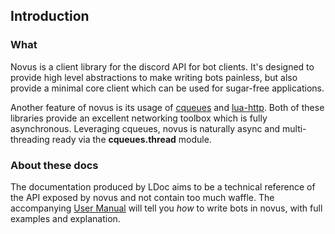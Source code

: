 ## Introduction

### What

Novus is a client library for the discord API for bot clients. It's designed to provide
high level abstractions to make writing bots painless, but also provide a minimal core
client which can be used for sugar-free applications.

Another feature of novus is its usage of [cqueues][cqueues] and [lua-http][lua-http]. Both of these libraries
provide an excellent networking toolbox which is fully asynchronous. Leveraging cqueues,
novus is naturally async and multi-threading ready via the **cqueues.thread** module.

### About these docs

The documentation produced by LDoc aims to be a technical reference of the API exposed by novus and not contain too much waffle. The accompanying [User Manual]() will tell you
*how* to write bots in novus, with full examples and explanation.

[discord]: https://discordapp.com/developers/docs/intro
[lua]: https://www.lua.org/manual/5.3/

[luarocks]: https://github.com/luarocks/luarocks/wiki/Download
[cqueues]: https://github.com/wahern/cqueues
[lua-http]: https://github.com/daurnimator/lua-http
